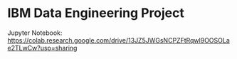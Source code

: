 # IBM Data Engineering Project

Jupyter Notebook: https://colab.research.google.com/drive/13JZ5JWGsNCPZFtRqwl9OOSOLae2TLwCw?usp=sharing
